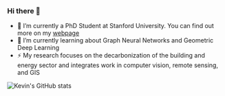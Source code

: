 ### Hi there 👋

- 🔭 I’m currently a PhD Student at Stanford University. You can find out more on my [webpage](https://kdmayer.github.io/)
- 🌱 I’m currently learning about Graph Neural Networks and Geometric Deep Learning
- ⚡ My research focuses on the decarbonization of the building and energy sector and integrates work in computer vision, remote sensing, and GIS

![Kevin's GitHub stats](https://github-readme-stats.vercel.app/api?username=kdmayer&theme=dark&show_icons=true)

<!--
**kdmayer/kdmayer** is a ✨ _special_ ✨ repository because its `README.md` (this file) appears on your GitHub profile.

Here are some ideas to get you started:

- 🔭 I’m currently working on ...
- 🌱 I’m currently learning ...
- 👯 I’m looking to collaborate on ...
- 🤔 I’m looking for help with ...
- 💬 Ask me about ...
- 📫 How to reach me: ...
- 😄 Pronouns: ...
- ⚡ Fun fact: ...
-->
